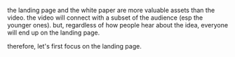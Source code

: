 the landing page and the white paper are more valuable assets than the video. the video will connect with a subset of the audience (esp the younger ones). but, regardless of how people hear about the idea, everyone will end up on the landing page.

therefore, let's first focus on the landing page.